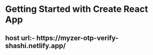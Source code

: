 # Getting Started with Create React App

<h2>host url:- https://myzer-otp-verify-shashi.netlify.app/</h2>


